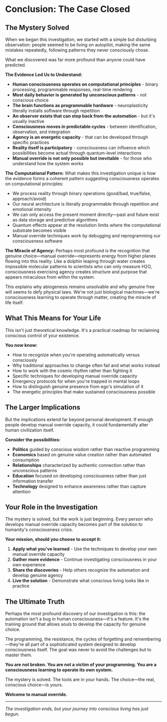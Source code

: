 # Conclusion: The Case Closed

## The Mystery Solved

When we began this investigation, we started with a simple but disturbing observation: people seemed to be living on autopilot, making the same mistakes repeatedly, following patterns they never consciously chose.

What we discovered was far more profound than anyone could have predicted.

**The Evidence Led Us to Understand:**

- **Human consciousness operates on computational principles** - binary processing, programmable responses, real-time rendering
- **Most daily behavior is generated by unconscious patterns** - not conscious choice
- **The brain functions as programmable hardware** - neuroplasticity literally installs software through repetition
- **An observer exists that can step back from the automation** - but it's usually inactive
- **Consciousness moves in predictable cycles** - between identification, observation, and integration
- **Agency is an energetic capacity** - that can be developed through specific practices
- **Reality itself is participatory** - consciousness can influence which possibilities become actual through quantum-level interactions
- **Manual override is not only possible but inevitable** - for those who understand how the system works

**The Computational Pattern:**
What makes this investigation unique is how the evidence forms a coherent pattern suggesting consciousness operates on computational principles:
- We process reality through binary operations (good/bad, true/false, approach/avoid)
- Our neural architecture is literally programmable through repetition and emotional intensity
- We can only access the present moment directly—past and future exist as data storage and predictive algorithms
- Quantum effects appear at the resolution limits where the computational substrate becomes visible
- Manual override techniques work by debugging and reprogramming our consciousness software

**The Miracle of Agency:**
Perhaps most profound is the recognition that genuine choice—manual override—represents energy from higher planes flowing into this reality. Like a dolphin leaping through water creates impossible molecular patterns to scientists who can only measure H2O, consciousness exercising agency creates structure and purpose that appears miraculous from within the system.

This explains why abiogenesis remains unsolvable and why genuine free will seems to defy physical laws. We're not just biological machines—we're consciousness learning to operate through matter, creating the miracle of life itself.

## What This Means for Your Life

This isn't just theoretical knowledge. It's a practical roadmap for reclaiming conscious control of your existence.

**You now know:**
- How to recognize when you're operating automatically versus consciously
- Why traditional approaches to change often fail and what works instead
- How to work with the cosmic rhythm rather than fighting it
- Specific techniques for developing manual override capacity
- Emergency protocols for when you're trapped in mental loops
- How to distinguish genuine presence from ego's simulation of it
- The energetic principles that make sustained consciousness possible

## The Larger Implications

But the implications extend far beyond personal development. If enough people develop manual override capacity, it could fundamentally alter human civilization itself.

**Consider the possibilities:**
- **Politics** guided by conscious wisdom rather than reactive programming
- **Economics** based on genuine value creation rather than automated consumption
- **Relationships** characterized by authentic connection rather than unconscious patterns
- **Education** focused on developing consciousness rather than just information transfer
- **Technology** designed to enhance awareness rather than capture attention

## Your Role in the Investigation

The mystery is solved, but the work is just beginning. Every person who develops manual override capacity becomes part of the solution to humanity's consciousness crisis.

**Your mission, should you choose to accept it:**
1. **Apply what you've learned** - Use the techniques to develop your own manual override capacity
2. **Gather more evidence** - Continue investigating consciousness in your own experience
3. **Share the discoveries** - Help others recognize the automation and develop genuine agency
4. **Live the solution** - Demonstrate what conscious living looks like in practice

## The Ultimate Truth

Perhaps the most profound discovery of our investigation is this: the automation isn't a bug in human consciousness—it's a feature. It's the training ground that allows souls to develop the capacity for genuine choice.

The programming, the resistance, the cycles of forgetting and remembering—they're all part of a sophisticated system designed to develop consciousness itself. The goal was never to avoid the challenges but to master them.

**You are not broken. You are not a victim of your programming. You are a consciousness learning to operate its own system.**

The mystery is solved. The tools are in your hands. The choice—the real, conscious choice—is yours.

**Welcome to manual override.**

---

*The investigation ends, but your journey into conscious living has just begun.*
